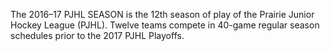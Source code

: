 The 2016–17 PJHL SEASON is the 12th season of play of the Prairie Junior Hockey League (PJHL). Twelve teams compete in 40-game regular season schedules prior to the 2017 PJHL Playoffs.
